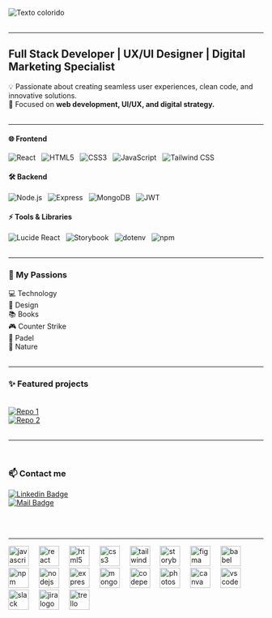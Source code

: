 ![Texto colorido](https://readme-typing-svg.herokuapp.com/?lines=Hello,+I'm+Patri;How+are+you?&color=FF6E96&size=40)
<br/><br/>

---

## Full Stack Developer | UX/UI Designer | Digital Marketing Specialist  

💡 Passionate about creating seamless user experiences, clean code, and innovative solutions.  
📍 Focused on **web development, UI/UX, and digital strategy.**  
<br/>

---

#### 🌐 Frontend  
![React](https://img.shields.io/badge/React-61DAFB?style=for-the-badge&logo=react&logoColor=white&color=212833) &nbsp;
![HTML5](https://img.shields.io/badge/HTML5-E34F26?style=for-the-badge&logo=html5&logoColor=white&color=212833) &nbsp;
![CSS3](https://img.shields.io/badge/CSS3-1572B6?style=for-the-badge&logo=css3&logoColor=white&color=212833) &nbsp;
![JavaScript](https://img.shields.io/badge/JavaScript-F7DF1E?style=for-the-badge&logo=javascript&logoColor=212833&color=212833) &nbsp;
![Tailwind CSS](https://img.shields.io/badge/Tailwind_CSS-38B2AC?style=for-the-badge&logo=tailwind-css&logoColor=white&color=212833)  

#### 🛠️ Backend  
![Node.js](https://img.shields.io/badge/Node.js-43853D?style=for-the-badge&logo=node.js&logoColor=white&color=212833) &nbsp;
![Express](https://img.shields.io/badge/Express-000000?style=for-the-badge&logo=express&logoColor=white&color=212833) &nbsp;
![MongoDB](https://img.shields.io/badge/MongoDB-13AA52?style=for-the-badge&logo=mongodb&logoColor=white&color=212833) &nbsp;
![JWT](https://img.shields.io/badge/JWT-000000?style=for-the-badge&logo=json-web-tokens&logoColor=white&color=212833)  

#### ⚡ Tools & Libraries  
![Lucide React](https://img.shields.io/badge/Lucide_React-FF4785?style=for-the-badge&logo=react&logoColor=white&color=212833) &nbsp;
![Storybook](https://img.shields.io/badge/Storybook-FF4785?style=for-the-badge&logo=storybook&logoColor=white&color=212833) &nbsp;
![dotenv](https://img.shields.io/badge/dotenv-ECD53F?style=for-the-badge&logo=dotenv&logoColor=212833&color=212833) &nbsp;
![npm](https://img.shields.io/badge/npm-CB3837?style=for-the-badge&logo=npm&logoColor=white&color=212833)  
<br/>

---

### 🧡 My Passions
💻 Technology  
🎨 Design  
📚 Books  
🎮 Counter Strike  
🥎 Padel  
🌳 Nature  <br/><br/>

---

### ✨ Featured projects  <br/><br/>
[![Repo 1](https://github-readme-stats.vercel.app/api/pin/?username=patriciagrgt&repo=final-project-front&theme=dracula)](https://github.com/patriciagrgt/final-project-front)  
[![Repo 2](https://github-readme-stats.vercel.app/api/pin/?username=patriciagrgt&repo=final-project-back&theme=dracula)](https://github.com/patriciagrgt/final-project-back)<br/><br/>

---
<br/>

### 📫 Contact me  
[![Linkedin Badge](https://img.shields.io/badge/LinkedIn-0e76a8?style=for-the-badge&logo=linkedin&logoColor=white)](https://www.linkedin.com/in/patriciagrgt/)  
[![Mail Badge](https://img.shields.io/badge/Gmail-c0392b?style=for-the-badge&logo=gmail&logoColor=white)](mailto:patriciagrgt@gmail.com)

<br/><br/>

---


<div align="left">
  <img src="https://cdn.jsdelivr.net/gh/devicons/devicon/icons/javascript/javascript-original.svg" height="40" alt="javascript logo"  />
  <img width="12" />
  <img src="https://cdn.jsdelivr.net/gh/devicons/devicon/icons/react/react-original.svg" height="40" alt="react logo"  />
  <img width="12" />
  <img src="https://cdn.jsdelivr.net/gh/devicons/devicon/icons/html5/html5-original.svg" height="40" alt="html5 logo"  />
  <img width="12" />
  <img src="https://cdn.jsdelivr.net/gh/devicons/devicon/icons/css3/css3-original.svg" height="40" alt="css3 logo"  />
  <img width="12" />
  <img src="https://cdn.jsdelivr.net/gh/devicons/devicon/icons/tailwindcss/tailwindcss-original-wordmark.svg" height="40" alt="tailwindcss logo"  />
  <img width="12" />
  <img src="https://cdn.jsdelivr.net/gh/devicons/devicon/icons/storybook/storybook-original.svg" height="40" alt="storybook logo"  />
  <img width="12" />
  <img src="https://cdn.jsdelivr.net/gh/devicons/devicon/icons/figma/figma-original.svg" height="40" alt="figma logo"  />
  <img width="12" />
  <img src="https://cdn.jsdelivr.net/gh/devicons/devicon/icons/babel/babel-original.svg" height="40" alt="babel logo"  />
  <img width="12" />
  <img src="https://cdn.jsdelivr.net/gh/devicons/devicon/icons/npm/npm-original-wordmark.svg" height="40" alt="npm logo"  />
  <img width="12" />
  <img src="https://cdn.jsdelivr.net/gh/devicons/devicon/icons/nodejs/nodejs-original.svg" height="40" alt="nodejs logo"  />
  <img width="12" />
  <img src="https://cdn.jsdelivr.net/gh/devicons/devicon/icons/express/express-original.svg" height="40" alt="express logo"  />
  <img width="12" />
  <img src="https://cdn.jsdelivr.net/gh/devicons/devicon/icons/mongodb/mongodb-original.svg" height="40" alt="mongodb logo"  />
  <img width="12" />
  <img src="https://cdn.jsdelivr.net/gh/devicons/devicon/icons/codepen/codepen-original.svg" height="40" alt="codepen logo"  />
  <img width="12" />
  <img src="https://cdn.jsdelivr.net/gh/devicons/devicon/icons/photoshop/photoshop-plain.svg" height="40" alt="photoshop logo"  />
  <img width="12" />
  <img src="https://cdn.jsdelivr.net/gh/devicons/devicon/icons/canva/canva-original.svg" height="40" alt="canva logo"  />
  <img width="12" />
  <img src="https://cdn.jsdelivr.net/gh/devicons/devicon/icons/vscode/vscode-original.svg" height="40" alt="vscode logo"  />
  <img width="12" />
  <img src="https://cdn.jsdelivr.net/gh/devicons/devicon/icons/slack/slack-original.svg" height="40" alt="slack logo"  />
  <img width="12" />
  <img src="https://cdn.jsdelivr.net/gh/devicons/devicon/icons/jira/jira-original.svg" height="40" alt="jira logo"  />
  <img width="12" />
  <img src="https://cdn.jsdelivr.net/gh/devicons/devicon/icons/trello/trello-plain.svg" height="40" alt="trello logo"  />
</div>

###
